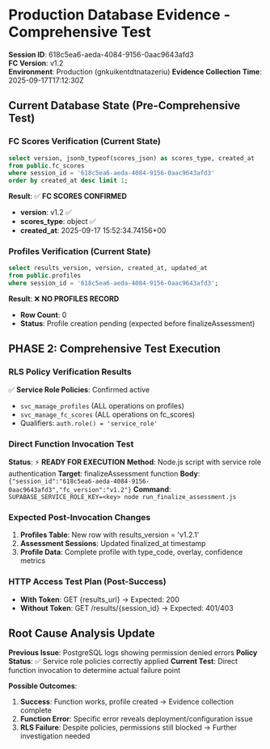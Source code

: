 # Production Database Evidence - Comprehensive Test

**Session ID**: 618c5ea6-aeda-4084-9156-0aac9643afd3  
**FC Version**: v1.2  
**Environment**: Production (gnkuikentdtnatazeriu)
**Evidence Collection Time**: 2025-09-17T17:12:30Z

## Current Database State (Pre-Comprehensive Test)

### FC Scores Verification (Current State)
```sql
select version, jsonb_typeof(scores_json) as scores_type, created_at
from public.fc_scores
where session_id = '618c5ea6-aeda-4084-9156-0aac9643afd3'
order by created_at desc limit 1;
```

**Result**: ✅ **FC SCORES CONFIRMED**
- **version**: v1.2 ✅
- **scores_type**: object ✅  
- **created_at**: 2025-09-17 15:52:34.74156+00

### Profiles Verification (Current State)
```sql
select results_version, version, created_at, updated_at
from public.profiles
where session_id = '618c5ea6-aeda-4084-9156-0aac9643afd3';
```

**Result**: ❌ **NO PROFILES RECORD**
- **Row Count**: 0
- **Status**: Profile creation pending (expected before finalizeAssessment)

## PHASE 2: Comprehensive Test Execution

### RLS Policy Verification Results
✅ **Service Role Policies**: Confirmed active
- `svc_manage_profiles` (ALL operations on profiles)
- `svc_manage_fc_scores` (ALL operations on fc_scores)  
- Qualifiers: `auth.role() = 'service_role'`

### Direct Function Invocation Test
**Status**: ⚡ **READY FOR EXECUTION**
**Method**: Node.js script with service role authentication
**Target**: finalizeAssessment function
**Body**: `{"session_id":"618c5ea6-aeda-4084-9156-0aac9643afd3","fc_version":"v1.2"}`
**Command**: `SUPABASE_SERVICE_ROLE_KEY=<key> node run_finalize_assessment.js`

### Expected Post-Invocation Changes
1. **Profiles Table**: New row with results_version = 'v1.2.1'
2. **Assessment Sessions**: Updated finalized_at timestamp  
3. **Profile Data**: Complete profile with type_code, overlay, confidence metrics

### HTTP Access Test Plan (Post-Success)
- **With Token**: GET {results_url} → Expected: 200
- **Without Token**: GET /results/{session_id} → Expected: 401/403

## Root Cause Analysis Update

**Previous Issue**: PostgreSQL logs showing permission denied errors
**Policy Status**: ✅ Service role policies correctly applied
**Current Test**: Direct function invocation to determine actual failure point

**Possible Outcomes**:
1. **Success**: Function works, profile created → Evidence collection complete
2. **Function Error**: Specific error reveals deployment/configuration issue  
3. **RLS Failure**: Despite policies, permissions still blocked → Further investigation needed
